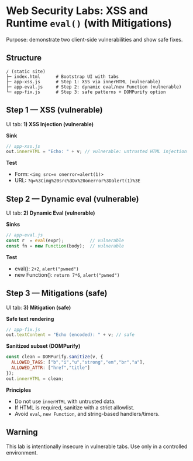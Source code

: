 # Web Security Labs: XSS and Runtime `eval()` (with Mitigations)

Purpose: demonstrate two client-side vulnerabilities and show safe fixes.

## Structure
```
/ (static site)
├─ index.html      # Bootstrap UI with tabs
├─ app-xss.js      # Step 1: XSS via innerHTML (vulnerable)
├─ app-eval.js     # Step 2: dynamic eval/new Function (vulnerable)
└─ app-fix.js      # Step 3: safe patterns + DOMPurify option
```


## Step 1 — XSS (vulnerable)
UI tab: **1) XSS Injection (vulnerable)**

**Sink**
```js
// app-xss.js
out.innerHTML = "Echo: " + v; // vulnerable: untrusted HTML injection
```

**Test**
- Form: `<img src=x onerror=alert(1)>`
- URL: `?q=%3Cimg%20src%3Dx%20onerror%3Dalert(1)%3E`

## Step 2 — Dynamic eval (vulnerable)
UI tab: **2) Dynamic Eval (vulnerable)**

**Sinks**
```js
// app-eval.js
const r  = eval(expr);          // vulnerable
const fn = new Function(body);  // vulnerable
```

**Test**
- eval(): `2+2`, `alert("pwned")`
- new Function(): `return 7*6`, `alert("pwned")`

## Step 3 — Mitigations (safe)
UI tab: **3) Mitigation (safe)**

**Safe text rendering**
```js
// app-fix.js
out.textContent = "Echo (encoded): " + v; // safe
```

**Sanitized subset (DOMPurify)**
```js
const clean = DOMPurify.sanitize(v, {
  ALLOWED_TAGS: ["b","i","u","strong","em","br","a"],
  ALLOWED_ATTR: ["href","title"]
});
out.innerHTML = clean;
```

**Principles**
- Do not use `innerHTML` with untrusted data.
- If HTML is required, sanitize with a strict allowlist.
- Avoid `eval`, `new Function`, and string-based handlers/timers.
 
 
 

## Warning
This lab is intentionally insecure in vulnerable tabs. Use only in a controlled environment.
